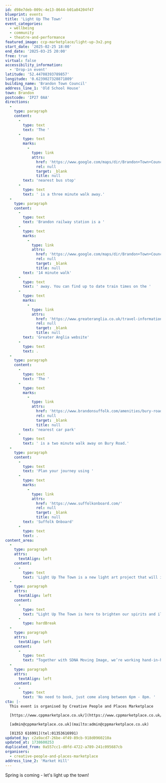 ```yaml
---
id: d98e7deb-009c-4e13-8644-b01a84204f47
blueprint: events
title: 'Light Up The Town'
event_categories:
  - wellbeing
  - community
  - theatre-and-performance
featured_image: ccp-marketplace/light-up-3x2.png
start_date: '2025-02-25 18:00'
end_date: '2025-03-25 20:00'
free: true
virtual: false
accessibility_information:
  - 'Drop-in event'
latitude: '52.44708393789857'
longitude: '0.6239027328871809'
building_name: 'Brandon Town Council'
address_line_1: 'Old School House'
town: Brandon
postcode: 'IP27 0AA'
directions:
  -
    type: paragraph
    content:
      -
        type: text
        text: 'The '
      -
        type: text
        marks:
          -
            type: link
            attrs:
              href: 'https://www.google.com/maps/dir/Brandon+Town+Council,+Old+School+House,+Market+Hill,+Brandon/Car+Park,+Brandon+IP27+0EJ/@52.4470536,0.6233582,18z/data=!3m1!4b1!4m14!4m13!1m5!1m1!1s0x47d830d2f4ec8edd:0x57b9da28bd92c3d1!2m2!1d0.623907!2d52.4469818!1m5!1m1!1s0x47d830d2fc5d1af9:0x4f51f8ba83036c39!2m2!1d0.625286!2d52.447098!3e2?entry=ttu&g_ep=EgoyMDI1MDEyOS4xIKXMDSoASAFQAw%3D%3D'
              rel: null
              target: _blank
              title: null
        text: 'nearest bus stop'
      -
        type: text
        text: ' is a three minute walk away.'
  -
    type: paragraph
    content:
      -
        type: text
        text: 'Brandon railway station is a '
      -
        type: text
        marks:
          -
            type: link
            attrs:
              href: 'https://www.google.com/maps/dir/Brandon+Town+Council,+Old+School+House,+Market+Hill,+Brandon/Brandon+(BND),+Brandon/@52.4508413,0.6133268,15z/data=!3m1!4b1!4m14!4m13!1m5!1m1!1s0x47d830d2f4ec8edd:0x57b9da28bd92c3d1!2m2!1d0.623907!2d52.4469818!1m5!1m1!1s0x47d830d043af1e21:0x154869b833ced2e4!2m2!1d0.6246899!2d52.4539972!3e2?entry=ttu&g_ep=EgoyMDI1MDEyOS4xIKXMDSoASAFQAw%3D%3D'
              rel: null
              target: _blank
              title: null
        text: '14 minute walk'
      -
        type: text
        text: ' away. You can find up to date train times on the '
      -
        type: text
        marks:
          -
            type: link
            attrs:
              href: 'https://www.greateranglia.co.uk/travel-information/station-information/bnd'
              rel: null
              target: _blank
              title: null
        text: 'Greater Anglia website'
      -
        type: text
        text: .
  -
    type: paragraph
    content:
      -
        type: text
        text: 'The '
      -
        type: text
        marks:
          -
            type: link
            attrs:
              href: 'https://www.brandonsuffolk.com/amenities/bury-road-car-park/'
              rel: null
              target: _blank
              title: null
        text: 'nearest car park'
      -
        type: text
        text: ' is a two minute walk away on Bury Road.'
  -
    type: paragraph
    content:
      -
        type: text
        text: 'Plan your journey using '
      -
        type: text
        marks:
          -
            type: link
            attrs:
              href: 'https://www.suffolkonboard.com/'
              rel: null
              target: _blank
              title: null
        text: 'Suffolk Onboard'
      -
        type: text
        text: .
content_area:
  -
    type: paragraph
    attrs:
      textAlign: left
    content:
      -
        type: text
        text: 'Light Up The Town is a new light art project that will illuminate our towns across Fenland and West Suffolk. As winter fades and spring begins to bloom, it’s the perfect time to reconnect, come together, and celebrate the beauty of our community. '
  -
    type: paragraph
    attrs:
      textAlign: left
    content:
      -
        type: text
        text: "Light Up The Town is here to brighten our spirits and illuminate our towns with stunning light projection art!\_"
      -
        type: hardBreak
  -
    type: paragraph
    attrs:
      textAlign: left
    content:
      -
        type: text
        text: "Together with SDNA Moving Image, we’re working hand-in-hand with local community groups to co-create\_vibrant light shows that will light up buildings."
  -
    type: paragraph
    attrs:
      textAlign: left
    content:
      -
        type: text
        text: 'No need to book, just come along between 6pm - 8pm. '
cta: |-
  This event is organised by Creative People and Places Marketplace 

  [https://www.cppmarketplace.co.uk/](https://www.cppmarketplace.co.uk/) 

  [admin@cppmarketplace.co.uk](mailto:admin@cppmarketplace.co.uk)

  [01353 616991](tel:01353616991)
updated_by: c2a9acd7-26be-4f49-89cb-918d0960210a
updated_at: 1738600253
duplicated_from: 0a557cc1-d0fd-4722-a789-241c095687cb
organisers:
  - creative-people-and-places-marketplace
address_line_2: 'Market Hill'
---
```

Spring is coming - let's light up the town!